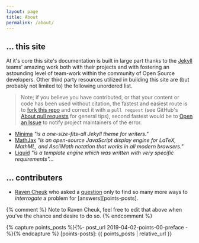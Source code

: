 ```yaml
---
layout: page
title: About
permalink: /about/
---
```


## ... this site

At it's core this site's documentation is built in large part thanks to the [Jekyll][jekyll-docs] teams' amazing work both with their projects and with fostering an astounding level of team-work within the community of Open Source developers. Other third party resources utilized in building this site are (but probably not limited to) the following unordered list.


> Note; if you believe you have contributed, or that your content or code has been used without citation, the fastest and easiest route is to [fork this repo][this-repo] and correct it with a `pull request` (see GitHub's [About pull requests][about-pull-requests] for general tips), second fastest would be to [Open an Issue][got-issues] to notify project maintainers of the error.


- [Minima][theme] _"is a one-size-fits-all Jekyll theme for writers."_
- [MathJax][mathjax] _"is an open-source JavaScript display engine for LaTeX, MathML, and AsciiMath notation that works in all modern browsers."_
- [Liquid][liquid] _"is a template engine which was written with very specific requirements"..._


## ... contributers


- [Raven Cheuk](https://math.stackexchange.com/users/647646/raven-cheuk) who asked a [question](https://math.stackexchange.com/questions/3130866/modelling-congestion-games-in-python-without-tons-of-for-loop) only to find so many more ways to _interrogate_ a problem for [answers][points-posts].


{% comment %}
Note to Raven Cheuk, feel free to edit that above when you've the chance and desire to do so.
{% endcomment %}




[jekyll-docs]: https://jekyllrb.com/docs/home
[this-repo]: https://github.com/S0AndS0/python-graph-theory/
[got-issues]: https://github.com/S0AndS0/python-graph-theory/issues/
[theme]: https://github.com/jekyll/minima
[mathjax]: https://docs.mathjax.org/en/latest/start.html
[liquid]: https://github.com/Shopify/liquid
[about-pull-requests]: https://help.github.com/en/articles/about-pull-requests

{% capture points_posts %}{%- post_url 2019-04-02-points-00-preface -%}{% endcapture %}
[points-posts]: {{ points_posts | relative_url }}

